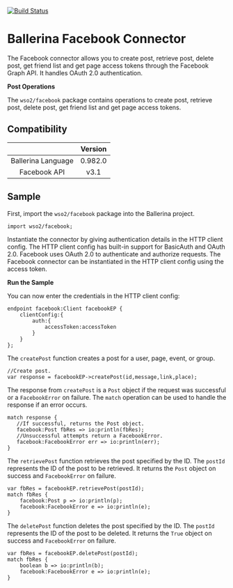 [![Build Status](https://travis-ci.org/wso2-ballerina/package-facebook.svg?branch=master)](https://travis-ci.org/wso2-ballerina/package-facebook)

# Ballerina Facebook Connector

The Facebook connector allows you to create post, retrieve post, delete post, get friend list and get page access tokens through the Facebook Graph API. It handles OAuth 2.0 authentication.

**Post Operations**

The `wso2/facebook` package contains operations to create post, retrieve post, delete post, get friend list and get page access tokens.

## Compatibility

|                                 |       Version                  |
|  :---------------------------:  |  :---------------------------: |
|  Ballerina Language             |   0.982.0                      |
|  Facebook API                   |   v3.1                        |

## Sample

First, import the `wso2/facebook` package into the Ballerina project.

```ballerina
import wso2/facebook;
```

Instantiate the connector by giving authentication details in the HTTP client config. The HTTP client config has built-in support for BasicAuth and OAuth 2.0. Facebook uses OAuth 2.0 to authenticate and authorize requests. The Facebook connector can be instantiated in the HTTP client config using the access token.


**Run the Sample**

You can now enter the credentials in the HTTP client config:
```ballerina
endpoint facebook:Client facebookEP {
    clientConfig:{
        auth:{
            accessToken:accessToken
        }
    }
};
```

The `createPost` function creates a post for a user, page, event, or group.
```ballerina
//Create post.
var response = facebookEP->createPost(id,message,link,place);
```

The response from `createPost` is a `Post` object if the request was successful or a `FacebookError` on failure. The `match` operation can be used to handle the response if an error occurs.
```ballerina
match response {
   //If successful, returns the Post object.
   facebook:Post fbRes => io:println(fbRes);
   //Unsuccessful attempts return a FacebookError.
   facebook:FacebookError err => io:println(err);
}
```

The `retrievePost` function retrieves the post specified by the ID. The `postId` represents the ID of the post to be retrieved. It returns the `Post` object on success and `FacebookError` on failure.
```ballerina
var fbRes = facebookEP.retrievePost(postId);
match fbRes {
    facebook:Post p => io:println(p);
    facebook:FacebookError e => io:println(e);
}
```

The `deletePost` function deletes the post specified by the ID. The `postId` represents the ID of the post to be deleted. It returns the `True` object on success and `FacebookError` on failure.
```ballerina
var fbRes = facebookEP.deletePost(postId);
match fbRes {
    boolean b => io:println(b);
    facebook:FacebookError e => io:println(e);
}
```
